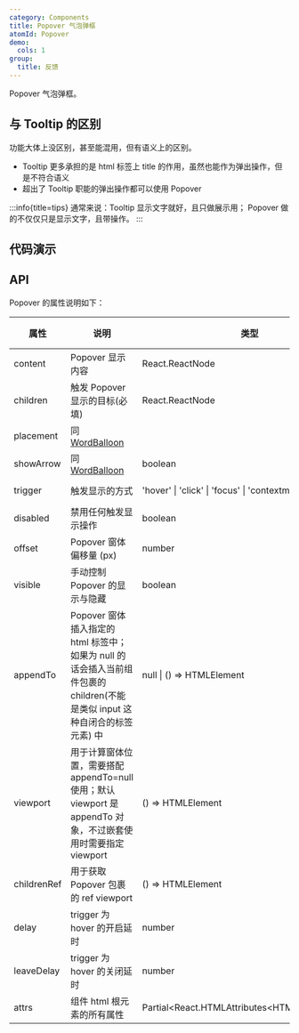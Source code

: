 ```yaml
---
category: Components
title: Popover 气泡弹框
atomId: Popover
demo:
  cols: 1
group:
  title: 反馈
---
```


Popover 气泡弹框。

## 与 Tooltip 的区别

功能大体上没区别，甚至能混用，但有语义上的区别。

- Tooltip 更多承担的是 html 标签上 title 的作用，虽然也能作为弹出操作，但是不符合语义
- 超出了 Tooltip 职能的弹出操作都可以使用 Popover

:::info{title=tips}
通常来说：Tooltip 显示文字就好，且只做展示用； Popover 做的不仅仅只是显示文字，且带操作。
:::

## 代码演示

<!-- prettier-ignore -->
<code src="./demo/basic.tsx"></code>
<code src="./demo/placement.tsx"></code>
<code src="./demo/trigger.tsx"></code>
<code src="./demo/scroll.tsx"></code>
<code src="./demo/disabled.tsx"></code>
<code src="./demo/appendTo.tsx"></code>
<code src="./demo/nest.tsx"></code>
<code src="./demo/fixed.tsx"></code>
<code src="./demo/contextmenu.tsx"></code>
<code src="./demo/delay.tsx"></code>

## API

Popover 的属性说明如下：

| 属性        | 说明                                                                                                                        | 类型                                            | 默认值              | 版本 |
| ----------- | --------------------------------------------------------------------------------------------------------------------------- | ----------------------------------------------- | ------------------- | ---- |
| content     | Popover 显示内容                                                                                                            | React.ReactNode                                 | --                  | --   |
| children    | 触发 Popover 显示的目标(必填)                                                                                               | React.ReactNode                                 | --                  | --   |
| placement   | 同 [WordBalloon](/components/word-balloon#api)                                                                              |                                                 | 'top'               | --   |
| showArrow   | 同 [WordBalloon](/components/word-balloon#api)                                                                              | boolean                                         | true                | --   |
| trigger     | 触发显示的方式                                                                                                              | 'hover' \| 'click' \| 'focus' \| 'contextmenu'  | 'hover'             | --   |
| disabled    | 禁用任何触发显示操作                                                                                                        | boolean                                         | false               | --   |
| offset      | Popover 窗体偏移量 (px)                                                                                                     | number                                          | 10                  | --   |
| visible     | 手动控制 Popover 的显示与隐藏                                                                                               | boolean                                         | --                  | --   |
| appendTo    | Popover 窗体插入指定的 html 标签中；如果为 null 的话会插入当前组件包裹的 children(不能是类似 input 这种自闭合的标签元素) 中 | null \| () => HTMLElement                       | () => document.body | --   |
| viewport    | 用于计算窗体位置，需要搭配 appendTo=null 使用；默认 viewport 是 appendTo 对象，不过嵌套使用时需要指定 viewport              | () => HTMLElement                               | --                  | --   |
| childrenRef | 用于获取 Popover 包裹的 ref viewport                                                                                        | () => HTMLElement                               | --                  | --   |
| delay       | trigger 为 hover 的开启延时                                                                                                 | number                                          | 0 (ms)              | --   |
| leaveDelay  | trigger 为 hover 的关闭延时                                                                                                 | number                                          | 200 (ms)            | --   |
| attrs       | 组件 html 根元素的所有属性                                                                                                  | Partial\<React.HTMLAttributes\<HTMLDivElement>> | --                  | --   |
